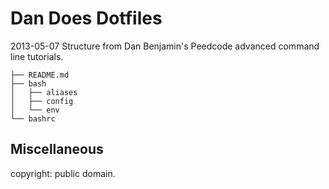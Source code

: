 # Dan Does Dotfiles

2013-05-07 Structure from Dan Benjamin's Peedcode advanced command line tutorials.

    ├── README.md
    ├── bash
    │   ├── aliases
    │   ├── config
    │   └── env
    └── bashrc

## Miscellaneous

copyright: public domain.